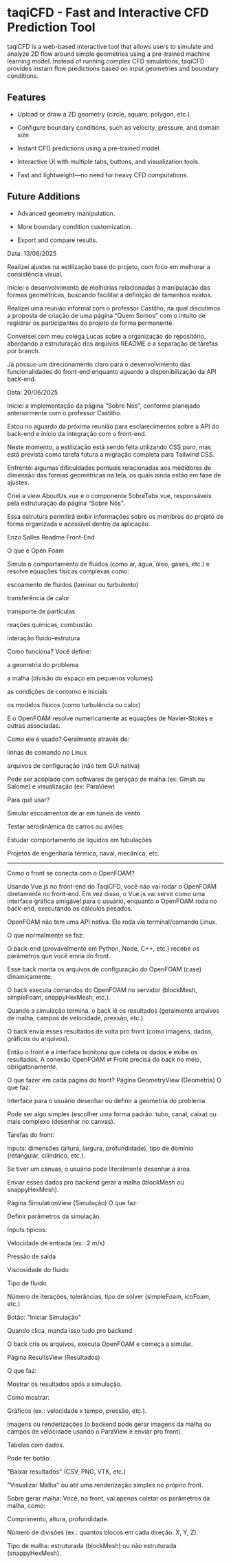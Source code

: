 # taqiCFD - Fast and Interactive CFD Prediction Tool

taqiCFD is a web-based interactive tool that allows users to simulate and analyze 2D flow around simple geometries using a pre-trained machine learning model. Instead of running complex CFD simulations, taqiCFD provides instant flow predictions based on input geometries and boundary conditions.

## Features

- Upload or draw a 2D geometry (circle, square, polygon, etc.).

- Configure boundary conditions, such as velocity, pressure, and domain size.

- Instant CFD predictions using a pre-trained model.

- Interactive UI with multiple tabs, buttons, and visualization tools.

- Fast and lightweight—no need for heavy CFD computations.

## Future Additions

- Advanced geometry manipulation.

- More boundary condition customization.

- Export and compare results.


Data: 13/06/2025

Realizei ajustes na estilização base do projeto, com foco em melhorar a consistência visual.

Iniciei o desenvolvimento de melhorias relacionadas à manipulação das formas geométricas, buscando facilitar a definição de tamanhos exatos.

Realizei uma reunião informal com o professor Castilho, na qual discutimos a proposta de criação de uma página “Quem Somos” com o intuito de registrar os participantes do projeto de forma permanente.

Conversei com meu colega Lucas sobre a organização do repositório, abordando a estruturação dos arquivos README e a separação de tarefas por branch.

Já possuo um direcionamento claro para o desenvolvimento das funcionalidades do front-end enquanto aguardo a disponibilização da API back-end.

Data: 20/06/2025

Iniciei a implementação da página “Sobre Nós”, conforme planejado anteriormente com o professor Castilho.

Estou no aguardo da próxima reunião para esclarecimentos sobre a API do back-end e início da integração com o front-end.

Neste momento, a estilização está sendo feita utilizando CSS puro, mas está prevista como tarefa futura a migração completa para Tailwind CSS.

Enfrentei algumas dificuldades pontuais relacionadas aos medidores de dimensão das formas geométricas na tela, os quais ainda estão em fase de ajustes.

Criei a view AboutUs.vue e o componente SobreTabs.vue, responsáveis pela estruturação da página “Sobre Nós”.

Essa estrutura permitirá exibir informações sobre os membros do projeto de forma organizada e acessível dentro da aplicação.






Enzo Salles 
Readme Front-End

O que é Open Foam

Simula o comportamento de fluidos (como ar, água, óleo, gases, etc.) e resolve equações físicas complexas como:

escoamento de fluidos (laminar ou turbulento)

transferência de calor

transporte de partículas

reações químicas, combustão

interação fluido-estrutura

Como funciona?
Você define:

a geometria do problema

a malha (divisão do espaço em pequenos volumes)

as condições de contorno e iniciais

os modelos físicos (como turbulência ou calor)

E o OpenFOAM resolve numericamente as equações de Navier-Stokes e outras associadas.

Como ele é usado?
Geralmente através de:

linhas de comando no Linux

arquivos de configuração (não tem GUI nativa)

Pode ser acoplado com softwares de geração de malha (ex: Gmsh ou Salome) e visualização (ex: ParaView)

Para quê usar?

Simular escoamentos de ar em túneis de vento

Testar aerodinâmica de carros ou aviões

Estudar comportamento de líquidos em tubulações

Projetos de engenharia térmica, naval, mecânica, etc.

--------------------------------------------------------------------------------------------------------------------

Como o front se conecta com o OpenFOAM?

Usando Vue.js no front-end do TaqiCFD, você não vai rodar o OpenFOAM diretamente no front-end. Em vez disso, o Vue.js vai servir como uma interface gráfica amigável para o usuário, enquanto o OpenFOAM roda no back-end, executando os cálculos pesados.

OpenFOAM não tem uma API nativa. Ele roda via terminal/comando Linux.

O que normalmente se faz:

O back-end (provavelmente em Python, Node, C++, etc.) recebe os parâmetros que você envia do front.

Esse back monta os arquivos de configuração do OpenFOAM (case) dinamicamente.

O back executa comandos do OpenFOAM no servidor (blockMesh, simpleFoam, snappyHexMesh, etc.).

Quando a simulação termina, o back lê os resultados (geralmente arquivos de malha, campos de velocidade, pressão, etc.).

O back envia esses resultados de volta pro front (como imagens, dados, gráficos ou arquivos).

Então o front é a interface bonitona que coleta os dados e exibe os resultados.
A conexão OpenFOAM ⇄ Front precisa do back no meio, obrigatoriamente.

O que fazer em cada página do front?
Página GeometryView (Geometria)
O que faz:

Interface para o usuário desenhar ou definir a geometria do problema.

Pode ser algo simples (escolher uma forma padrão: tubo, canal, caixa) ou mais complexo (desenhar no canvas).

Tarefas do front:

Inputs: dimensões (altura, largura, profundidade), tipo de domínio (retangular, cilíndrico, etc.).

Se tiver um canvas, o usuário pode literalmente desenhar a área.

Enviar esses dados pro backend gerar a malha (blockMesh ou snappyHexMesh).

Página SimulationView (Simulação)
O que faz:

Definir parâmetros da simulação.

Inputs típicos:

Velocidade de entrada (ex.: 2 m/s)

Pressão de saída

Viscosidade do fluido

Tipo de fluido

Número de iterações, tolerâncias, tipo de solver (simpleFoam, icoFoam, etc.)

Botão: "Iniciar Simulação"

Quando clica, manda isso tudo pro backend.

O back cria os arquivos, executa OpenFOAM e começa a simular.

Página ResultsView (Resultados)

O que faz:

Mostrar os resultados após a simulação.

Como mostrar:

Gráficos (ex.: velocidade x tempo, pressão, etc.).

Imagens ou renderizações (o backend pode gerar imagens da malha ou campos de velocidade usando o ParaView e enviar pro front).

Tabelas com dados.

Pode ter botão:

"Baixar resultados" (CSV, PNG, VTK, etc.)

"Visualizar Malha" ou até uma renderização simples no próprio front.

Sobre gerar malha:
Você, no front, vai apenas coletar os parâmetros da malha, como:

Comprimento, altura, profundidade.

Número de divisões (ex.: quantos blocos em cada direção: X, Y, Z).

Tipo de malha: estruturada (blockMesh) ou não estruturada (snappyHexMesh).


